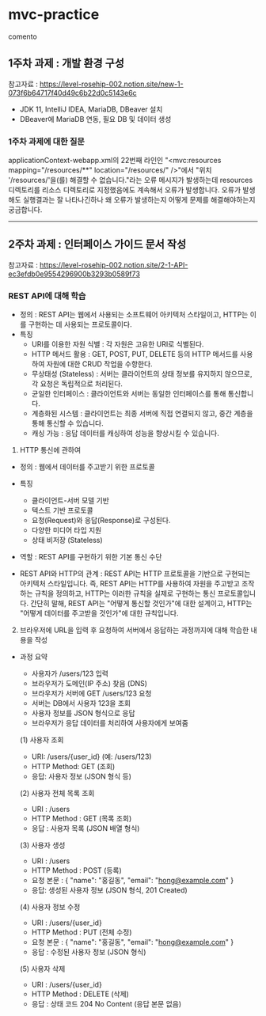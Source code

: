 # mvc-practice
comento 

## 1주차 과제 : 개발 환경 구성
 참고자료 : https://level-rosehip-002.notion.site/new-1-073f6b64717f40d49c6b22d0c5143e6c
- JDK 11, IntelliJ IDEA, MariaDB, DBeaver 설치
- DBeaver에 MariaDB 연동, 필요 DB 및 데이터 생성



### 1주차 과제에 대한 질문
applicationContext-webapp.xml의 22번째 라인인 "<mvc:resources mapping="/resources/**" location="/resources/" />"에서 "위치 '/resources/'을(를) 해결할 수 없습니다."라는 오류 메시지가 발생하는데 resources디렉토리를 리소스 디렉토리로 지정했음에도 계속해서 오류가 발생합니다. 오류가 발생해도 실행결과는 잘 나타나긴하나 왜 오류가 발생하는지 어떻게 문제를 해결해야하는지 궁금합니다. 

---

## 2주차 과제 : 인터페이스 가이드 문서 작성
참고자료 : https://level-rosehip-002.notion.site/2-1-API-ec3efdb0e9554296900b3293b0589f73

### REST API에 대해 학습
- 정의 : REST API는 웹에서 사용되는 소프트웨어 아키텍처 스타일이고, HTTP는 이를 구현하는 데 사용되는 프로토콜이다.
- 특징
  - URI를 이용한 자원 식별 : 각 자원은 고유한 URI로 식별된다.
  - HTTP 메서드 활용 : GET, POST, PUT, DELETE 등의 HTTP 메서드를 사용하여 자원에 대한 CRUD 작업을 수항한다.
  - 무상태성 (Stateless) : 서버는 클라이언트의 상태 정보를 유지하지 않으므로, 각 요청은 독립적으로 처리된다.
  - 균일한 인터페이스 : 클라이언트와 서버는 동일한 인터페이스를 통해 통신합니다.
  - 계층화된 시스템 : 클라이언트는 최종 서버에 직접 연결되지 않고, 중간 계층을 통해 통신할 수 있습니다.
  - 캐싱 가능 : 응답 데이터를 캐싱하여 성능을 향상시킬 수 있습니다.

  
1) HTTP 통신에 관하여
 - 정의 : 웹에서 데이터를 주고받기 위한 프로토콜
 - 특징
   - 클라이언트-서버 모델 기반
   - 텍스트 기반 프로토콜
   - 요청(Request)와 응답(Response)로 구성된다.
   - 다양한 미디어 타입 지원
   - 상태 비저장 (Stateless)
 - 역할 : REST API를 구현하기 위한 기본 통신 수단

 - REST API와 HTTP의 관계 : REST API는 HTTP 프로토콜을 기반으로 구현되는 아키텍처 스타일입니다. 즉, REST API는 HTTP를 사용하여 자원을 주고받고 조작하는 규칙을 정의하고, HTTP는 이러한 규칙을 실제로 구현하는 통신 프로토콜입니다. 간단히 말해, REST API는 "어떻게 통신할 것인가"에 대한 설계이고, HTTP는 "어떻게 데이터를 주고받을 것인가"에 대한 규칙입니다. 
   
2) 브라우저에 URL을 입력 후 요청하여 서버에서 응답하는 과정까지에 대해 학습한 내용을 작성
 - 과정 요약
   - 사용자가 /users/123 입력
   - 브라우저가 도메인(IP 주소) 찾음 (DNS)
   - 브라우저가 서버에 GET /users/123 요청
   - 서버는 DB에서 사용자 123을 조회
   - 사용자 정보를 JSON 형식으로 응답
   - 브라우저가 응답 데이터를 처리하여 사용자에게 보여줌

   (1) 사용자 조회
   - URI: /users/{user_id} (예: /users/123)
   - HTTP Method: GET (조회)
   - 응답: 사용자 정보 (JSON 형식 등)
  
   (2) 사용자 전체 목록 조회
   - URI : /users
   - HTTP Method : GET (목록 조회)
   - 응답 : 사용자 목록 (JSON 배열 형식)

   (3) 사용자 생성
   - URI : /users
   - HTTP Method : POST (등록)
   - 요청 본문 : 
     {
       "name": "홍길동",
       "email": "hong@example.com"
     }
   - 응답: 생성된 사용자 정보 (JSON 형식, 201 Created)

   (4) 사용자 정보 수정
   - URI : /users/{user_id}
   - HTTP Method : PUT (전체 수정)
   - 요청 본문 :
     {
       "name": "홍길동",
       "email": "hong@example.com"
     }
   - 응답 : 수정된 사용자 정보 (JSON 형식)

   (5) 사용자 삭제
   - URI : /users/{user_id}
   - HTTP Method : DELETE (삭제)
   - 응답 : 상태 코드 204 No Content (응답 본문 없음)
   
